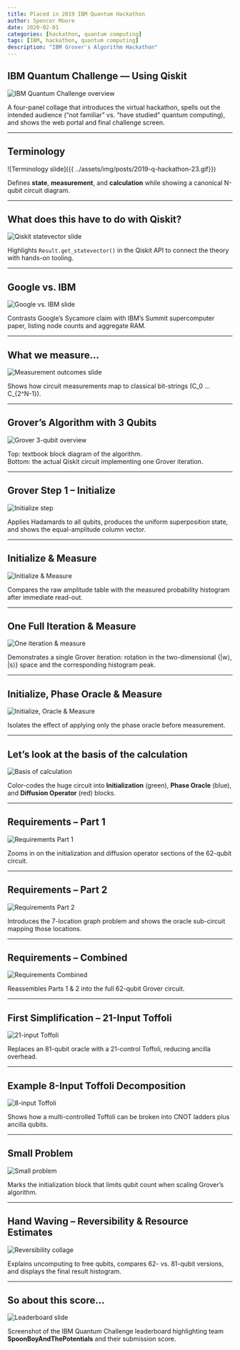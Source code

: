 ```yaml
---
title: Placed in 2019 IBM Quantum Hackathon
author: Spencer Moore
date: 2020-02-01
categories: [hackathon, quantum computing]
tags: [IBM, hackathon, quantum computing]
description: "IBM Grover's Algorithm Hackathon"
---
```


## IBM Quantum Challenge — Using Qiskit
![IBM Quantum Challenge overview](..\assets\img\posts\2019-q-hackathon-1to4_qhub_collage.png)

A four-panel collage that introduces the virtual hackathon, spells out the intended audience (“not familiar” vs. “have studied” quantum computing), and shows the web portal and final challenge screen.

---

## Terminology
![Terminology slide]({{ ../assets/img/posts/2019-q-hackathon-23.gif}})

Defines **state**, **measurement**, and **calculation** while showing a canonical N-qubit circuit diagram.

---

## What does this have to do with Qiskit?
![Qiskit statevector slide](..\assets\img\posts\2019-q-hackathon-23.gif)

Highlights `Result.get_statevector()` in the Qiskit API to connect the theory with hands-on tooling.

---

## Google vs. IBM
![Google vs. IBM slide](..\assets\img\posts\2019-q-hackathon-31.gif)

Contrasts Google’s Sycamore claim with IBM’s Summit supercomputer paper, listing node counts and aggregate RAM.

---

## What we measure…
![Measurement outcomes slide](..\assets\img\posts\2019-q-hackathon-33to40.gif)

Shows how circuit measurements map to classical bit-strings \(C_0 … C_{2^N-1}\).

---

## Grover’s Algorithm with 3 Qubits
![Grover 3-qubit overview](..\assets\img\posts\2019-q-hackathon-61to64.gif)

Top: textbook block diagram of the algorithm.  
Bottom: the actual Qiskit circuit implementing one Grover iteration.

---

## Grover Step 1 – Initialize
![Initialize step](..\assets\img\posts\2019-q-hackathon-65_ish_grover_steps.gif)

Applies Hadamards to all qubits, produces the uniform superposition state, and shows the equal-amplitude column vector.

---

## Initialize & Measure
![Initialize & Measure](..\assets\img\posts\2019-q-hackathon-71_ish.gif)

Compares the raw amplitude table with the measured probability histogram after immediate read-out.

---

## One Full Iteration & Measure
![One iteration & measure](..\assets\img\posts\2019-q-hackathon-73_ish.gif)

Demonstrates a single Grover iteration: rotation in the two-dimensional {|w⟩, |s⟩} space and the corresponding histogram peak.

---

## Initialize, Phase Oracle & Measure
![Initialize, Oracle & Measure](..\assets\img\posts\2019-q-hackathon-75_ish.gif)

Isolates the effect of applying only the phase oracle before measurement.

---

## Let’s look at the basis of the calculation
![Basis of calculation](..\assets\img\posts\2019-q-hackathon-87.gif)

Color-codes the huge circuit into **Initialization** (green), **Phase Oracle** (blue), and **Diffusion Operator** (red) blocks.

---

## Requirements – Part 1
![Requirements Part 1](..\assets\img\posts\2019-q-hackathon-88.gif)

Zooms in on the initialization and diffusion operator sections of the 62-qubit circuit.

---

## Requirements – Part 2
![Requirements Part 2](..\assets\img\posts\2019-q-hackathon-89.gif)

Introduces the 7-location graph problem and shows the oracle sub-circuit mapping those locations.

---

## Requirements – Combined
![Requirements Combined](..\assets\img\posts\2019-q-hackathon-90.gif)

Reassembles Parts 1 & 2 into the full 62-qubit Grover circuit.

---

## First Simplification – 21-Input Toffoli
![21-input Toffoli](..\assets\img\posts\2019-q-hackathon-91.gif)

Replaces an 81-qubit oracle with a 21-control Toffoli, reducing ancilla overhead.

---

## Example 8-Input Toffoli Decomposition
![8-input Toffoli](..\assets\img\posts\2019-q-hackathon-92.gif)

Shows how a multi-controlled Toffoli can be broken into CNOT ladders plus ancilla qubits.

---

## Small Problem
![Small problem](..\assets\img\posts\2019-q-hackathon-93.gif)

Marks the initialization block that limits qubit count when scaling Grover’s algorithm.

---

## Hand Waving – Reversibility & Resource Estimates
![Reversibility collage](..\assets\img\posts\2019-q-hackathon-94_plus_quantum_collage.jpg)

Explains uncomputing to free qubits, compares 62- vs. 81-qubit versions, and displays the final result histogram.

---

## So about this score…
![Leaderboard slide](..\assets\img\posts\2019-q-hackathon-98.gif)

Screenshot of the IBM Quantum Challenge leaderboard highlighting team **SpoonBoyAndThePotentials** and their submission score.

